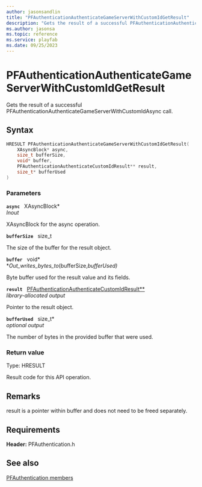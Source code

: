 ```yaml
---
author: jasonsandlin
title: "PFAuthenticationAuthenticateGameServerWithCustomIdGetResult"
description: "Gets the result of a successful PFAuthenticationAuthenticateGameServerWithCustomIdAsync call."
ms.author: jasonsa
ms.topic: reference
ms.service: playfab
ms.date: 09/25/2023
---
```


# PFAuthenticationAuthenticateGameServerWithCustomIdGetResult  

Gets the result of a successful PFAuthenticationAuthenticateGameServerWithCustomIdAsync call.  

## Syntax  
  
```cpp
HRESULT PFAuthenticationAuthenticateGameServerWithCustomIdGetResult(  
    XAsyncBlock* async,  
    size_t bufferSize,  
    void* buffer,  
    PFAuthenticationAuthenticateCustomIdResult** result,  
    size_t* bufferUsed  
)  
```  
  
### Parameters  
  
**`async`** &nbsp; XAsyncBlock*  
*_Inout_*  
  
XAsyncBlock for the async operation.  
  
**`bufferSize`** &nbsp; size_t  
  
The size of the buffer for the result object.  
  
**`buffer`** &nbsp; void*  
*_Out_writes_bytes_to_(bufferSize,*bufferUsed)*  
  
Byte buffer used for the result value and its fields.  
  
**`result`** &nbsp; [PFAuthenticationAuthenticateCustomIdResult**](../../pfauthenticationtypes/structs/pfauthenticationauthenticatecustomidresult.md)  
*library-allocated output*  
  
Pointer to the result object.  
  
**`bufferUsed`** &nbsp; size_t*  
*optional output*  
  
The number of bytes in the provided buffer that were used.  
  
  
### Return value
Type: HRESULT
  
Result code for this API operation.
  
## Remarks  
  
result is a pointer within buffer and does not need to be freed separately.
  
## Requirements  
  
**Header:** PFAuthentication.h
  
## See also  
[PFAuthentication members](../pfauthentication_members.md)  

  
  
